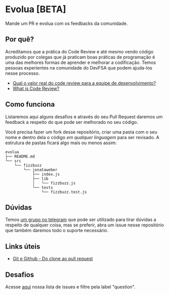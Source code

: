 # Evolua [BETA]
Mande um PR e evolua com os feedbacks da comunidade.

## Por quê?
Acreditamos que a prática do Code Review e até mesmo vendo código produzido por colegas que já praticam boas práticas de programação é uma das melhores formas de aprender e melhorar a codificação. Temos pessoas experientes na comunidade do DevFSA que podem ajuda-los nesse processo.

* [Qual o valor real do code review para a equipe de desenvolvimento?](https://medium.com/trainingcenter/qual-o-real-valor-do-code-review-para-uma-equipe-de-desenvolvimento-f43f894c0a04)
* [What is Code Review?](https://smartbear.com/learn/code-review/what-is-code-review/)

## Como funciona
Listaremos aqui alguns desafios e através do seu Pull Request daremos um feedback a respeito do que pode ser melhorado no seu código.

Você precisa fazer um fork desse repositório, criar uma pasta com o seu nome e dentro dela o código *em qualquer linguagem* para ser revisado. A estrutura de pastas ficará algo mais ou menos assim:

```
evolua
├── README.md
└── src
    └── fizzbuzz
        └── jonataweber
            ├── index.js
            ├── lib
            │   └── fizzbuzz.js
            └── tests
                └── fizzbuzz.test.js
```
## Dúvidas
Temos [um grupo no telegram](https://t.me/devfsa) que pode ser utilizado para tirar dúvidas a respeito de qualquer coisa, mas se preferir, abra um issue nesse repositório que também daremos todo o suporte necessário.

## Links úteis

* [Git e Github - Do clone ao pull request](https://blog.da2k.com.br/2015/02/04/git-e-github-do-clone-ao-pull-request/)

## Desafios

Acesse [aqui](https://github.com/devfsa/evolua/issues?q=is%3Aopen+is%3Aissue+label%3Aquestion) nossa lista de issues e filtre pela label "question".

